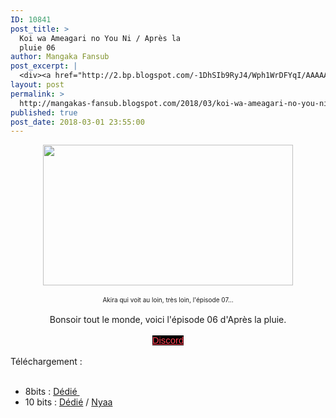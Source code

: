 ```yaml
---
ID: 10841
post_title: >
  Koi wa Ameagari no You Ni / Après la
  pluie 06
author: Mangaka Fansub
post_excerpt: |
  <div><a href="http://2.bp.blogspot.com/-1DhSIb9RyJ4/Wph1WrDFYqI/AAAAAAAABI0/5p4ziQ2XIcQyMciE-kkCwfVoU15yiB4lgCK4BGAYYCw/s1600/Koi%2Bwa%2BAmeagari%2Bno%2BYou%2Bni%2B-%2B06.png"><img border="0" height="225" src="https://2.bp.blogspot.com/-1DhSIb9RyJ4/Wph1WrDFYqI/AAAAAAAABI0/5p4ziQ2XIcQyMciE-kkCwfVoU15yiB4lgCK4BGAYYCw/s400/Koi%2Bwa%2BAmeagari%2Bno%2BYou%2Bni%2B-%2B06.png" width="400"></a></div><div><br></div><div><span>Akira qui voit au loin, tr&egrave;s loin, l'&eacute;pisode 07...</span></div><div><br></div><div>Bonsoir tout le monde, voici l'&eacute;pisode 06 d'Apr&egrave;s la pluie.</div><div><br></div><div><span><a href="https://discord.gg/xzxCd89" target="_blank">Discord</a></span></div><div><br></div><div>T&eacute;l&eacute;chargement :&nbsp;</div><br><ul><li>8bits : <a href="https://ddl.family-desuyo.moe/Anime/Koi%20wa%20%28Apr%C3%A8s%20la%20Pluie%29/%5BMangakas-Family%5D%20Koi%20wa%20Ameagari%20no%20Y%C3%B4%20ni%20%28Apr%C3%A8s%20la%20Pluie%29%20-%2006%20VOSTFR%20%5BTV%201080p%20AAC%5D%20%5BB20B50D7%5D.mp4" target="_blank">D&eacute;di&eacute;&nbsp;</a></li><li>10 bits : <a href="https://ddl.family-desuyo.moe/Anime/Koi%20wa%20%28Apr%C3%A8s%20la%20Pluie%29/%5BMangakas-Family%5D%20Koi%20wa%20Ameagari%20no%20Y%C3%B4%20ni%20%28Apr%C3%A8s%20la%20Pluie%29%20-%2006%20VOSTFR%20%5BTV%201080p%2010bits%20E-AC3%5D%20%5B4A364B0B%5D.mkv" target="_blank">D&eacute;di&eacute;</a> / <a href="https://nyaa.si/view/1011264" target="_blank">Nyaa</a></li></ul>
layout: post
permalink: >
  http://mangakas-fansub.blogspot.com/2018/03/koi-wa-ameagari-no-you-ni-apres-la.html
published: true
post_date: 2018-03-01 23:55:00
---
```

<div class="separator" style="clear: both; text-align: center;"><a href="http://2.bp.blogspot.com/-1DhSIb9RyJ4/Wph1WrDFYqI/AAAAAAAABI0/5p4ziQ2XIcQyMciE-kkCwfVoU15yiB4lgCK4BGAYYCw/s1600/Koi%2Bwa%2BAmeagari%2Bno%2BYou%2Bni%2B-%2B06.png" imageanchor="1" style="margin-left: 1em; margin-right: 1em;"><img border="0" height="225" src="https://2.bp.blogspot.com/-1DhSIb9RyJ4/Wph1WrDFYqI/AAAAAAAABI0/5p4ziQ2XIcQyMciE-kkCwfVoU15yiB4lgCK4BGAYYCw/s400/Koi%2Bwa%2BAmeagari%2Bno%2BYou%2Bni%2B-%2B06.png" width="400" /></a></div><div class="separator" style="clear: both; text-align: center;"><br /></div><div class="separator" style="clear: both; text-align: center;"><span style="font-size: x-small;">Akira qui voit au loin, très loin, l'épisode 07...</span></div><div class="separator" style="clear: both; text-align: center;"><br /></div><div class="separator" style="clear: both; text-align: center;">Bonsoir tout le monde, voici l'épisode 06 d'Après la pluie.</div><div class="separator" style="clear: both; text-align: center;"><br /></div><div class="separator" style="clear: both; text-align: center;"><span style="background-color: black; color: red; font-family: &quot;trebuchet ms&quot; , &quot;trebuchet&quot; , sans-serif; font-size: 14.85px;"><a href="https://discord.gg/xzxCd89" style="background-color: black; color: #ff4152; font-family: &quot;Trebuchet MS&quot;, Trebuchet, sans-serif; font-size: 14.85px;" >Discord</a></span></div><div class="separator" style="clear: both; text-align: center;"><br /></div><div class="separator" style="clear: both; text-align: left;">Téléchargement :&nbsp;</div><br /><ul><li>8bits : <a href="https://ddl.family-desuyo.moe/Anime/Koi%20wa%20%28Apr%C3%A8s%20la%20Pluie%29/%5BMangakas-Family%5D%20Koi%20wa%20Ameagari%20no%20Y%C3%B4%20ni%20%28Apr%C3%A8s%20la%20Pluie%29%20-%2006%20VOSTFR%20%5BTV%201080p%20AAC%5D%20%5BB20B50D7%5D.mp4" >Dédié&nbsp;</a></li><li>10 bits : <a href="https://ddl.family-desuyo.moe/Anime/Koi%20wa%20%28Apr%C3%A8s%20la%20Pluie%29/%5BMangakas-Family%5D%20Koi%20wa%20Ameagari%20no%20Y%C3%B4%20ni%20%28Apr%C3%A8s%20la%20Pluie%29%20-%2006%20VOSTFR%20%5BTV%201080p%2010bits%20E-AC3%5D%20%5B4A364B0B%5D.mkv" >Dédié</a> / <a href="https://nyaa.si/view/1011264" >Nyaa</a></li></ul>